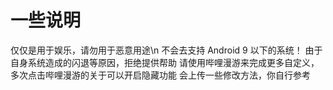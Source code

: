 # 一些说明
仅仅是用于娱乐，请勿用于恶意用途\n
不会去支持 Android 9 以下的系统！
由于自身系统造成的闪退等原因，拒绝提供帮助
请使用哔哩漫游来完成更多自定义，多次点击哔哩漫游的关于可以开启隐藏功能
会上传一些修改方法，你自行参考
